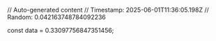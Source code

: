 // Auto-generated content
// Timestamp: 2025-06-01T11:36:05.198Z
// Random: 0.042163748784092236

const data = 0.33097756847351456;